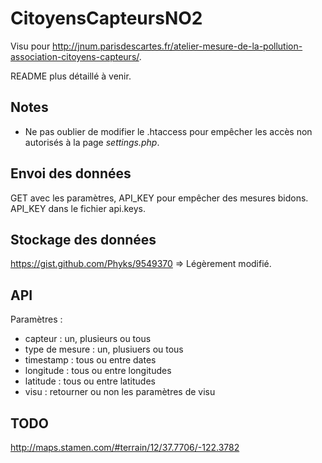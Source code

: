 CitoyensCapteursNO2
=====
Visu pour http://jnum.parisdescartes.fr/atelier-mesure-de-la-pollution-association-citoyens-capteurs/.

README plus détaillé à venir.

## Notes

* Ne pas oublier de modifier le .htaccess pour empêcher les accès non autorisés à la page _settings.php_.

## Envoi des données
GET avec les paramètres, API_KEY pour empêcher des mesures bidons.
API_KEY dans le fichier api.keys.

## Stockage des données
https://gist.github.com/Phyks/9549370 => Légèrement modifié.

## API
Paramètres :
* capteur : un, plusieurs ou tous
* type de mesure : un, plusiuers ou tous
* timestamp : tous ou entre dates
* longitude : tous ou entre longitudes
* latitude : tous ou entre latitudes
* visu : retourner ou non les paramètres de visu

## TODO
http://maps.stamen.com/#terrain/12/37.7706/-122.3782
